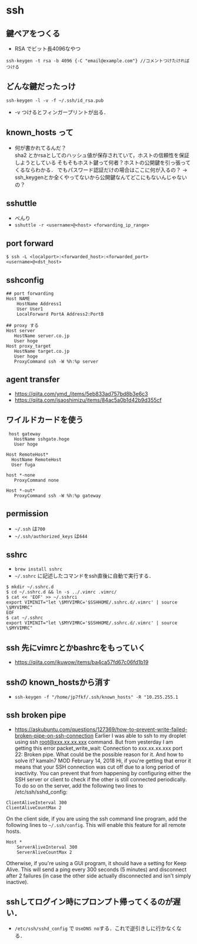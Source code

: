 # ssh
## 鍵ペアをつくる
- RSA でビット長4096なやつ
```
ssh-keygen -t rsa -b 4096 {-C "email@example.com"} //コメントつけたければつける
```


## どんな鍵だったっけ
```
ssh-keygen -l -v -f ~/.ssh/id_rsa.pub
```
  - -v つけるとフィンガープリントが出る．

## known_hosts って
  - 何が書かれてるんだ？  
  sha2 とかrsaとしてのハッシュ値が保存されていて，ホストの信頼性を保証しようとしている
  そもそもホスト鍵って何者？ホストの公開鍵を引っ張ってくるならわかる．
  でもパスワード認証だけの場合はここに何が入るの？ -> ssh_keygenとか全くやってないから公開鍵なんてどこにもないんじゃないの？

## sshuttle
  - べんり
  - `sshuttle -r <username>@<host> <forwarding_ip_range>`

## port forward
```
$ ssh -L <localport>:<forwarded_host>:<forwarded_port> <username>@<dst_host>
```

## sshconfig
```
## port forwarding
Host NAME
    HostName Address1
    User User1
    LocalForward PortA Address2:PortB 

## proxy する
Host server
   HostName server.co.jp
   User hoge
Host proxy_target
   HostName target.co.jp
   User hoge
   ProxyCommand ssh -W %h:%p server
   ```

## agent transfer
 - https://qiita.com/ymd_/items/5eb833ad757bd8b3e6c3
 - https://qiita.com/isaoshimizu/items/84ac5a0b1d42b9d355cf

## ワイルドカードを使う
```
 host gateway
   HostName sshgate.hoge
   User hoge

Host RemoteHost*
  HostName RemoteHost
  User fuga

host *-none
   ProxyCommand none

Host *-out*
   ProxyCommand ssh -W %h:%p gateway
```

## permission
  - `~/.ssh` は`700`
  - `~/.ssh/authorized_keys` は`644`

## sshrc
- `brew install sshrc`
- `~/.sshrc` に記述したコマンドをssh直後に自動で実行する．
```
$ mkdir ~/.sshrc.d
$ cd ~/.sshrc.d && ln -s ../.vimrc .vimrc/
$ cat << 'EOF' >> ~/.sshrci
export VIMINIT="let \$MYVIMRC='$SSHHOME/.sshrc.d/.vimrc' | source \$MYVIMRC"
EOF
$ cat ~/.sshrc
export VIMINIT="let \$MYVIMRC='$SSHHOME/.sshrc.d/.vimrc' | source \$MYVIMRC"
```

## ssh 先にvimrcとかbashrcをもっていく
- https://qiita.com/ikuwow/items/ba4ca57fd67c06fd1b19

## sshの known_hostsから消す
- `ssh-keygen -f "/home/jp7fkf/.ssh/known_hosts" -R "10.255.255.1`

## ssh broken pipe
- https://askubuntu.com/questions/127369/how-to-prevent-write-failed-broken-pipe-on-ssh-connection
Earlier I was able to ssh to my droplet using ssh root@xxx.xx.xx.xxx command. But from yesterday I am getting this error packet_write_wait: Connection to xxx.xx.xx.xxx port 22: Broken pipe. What could be the possible reason for it. And how to solve it?
kamaln7 MOD February 14, 2018
Hi, if you're getting that error it means that your SSH connection was cut off due to a long period of inactivity. You can prevent that from happening by configuring either the SSH server or client to check if the other is still connected periodically.
To do so on the server, add the following two lines to /etc/ssh/sshd_config:
```
ClientAliveInterval 300
ClientAliveCountMax 2
```
On the client side, if you are using the ssh command line program, add the following lines to `~/.ssh/config`. This will enable this feature for all remote hosts.
```
Host *
    ServerAliveInterval 300
    ServerAliveCountMax 2
```
Otherwise, if you're using a GUI program, it should have a setting for Keep Alive.
This will send a ping every 300 seconds (5 minutes) and disconnect after 2 failures (in case the other side actually disconnected and isn't simply inactive).

## sshしてログイン時にプロンプト帰ってくるのが遅い．
- `/etc/ssh/sshd_config` で `UseDNS no`する．これで逆引きしに行かなくなる．